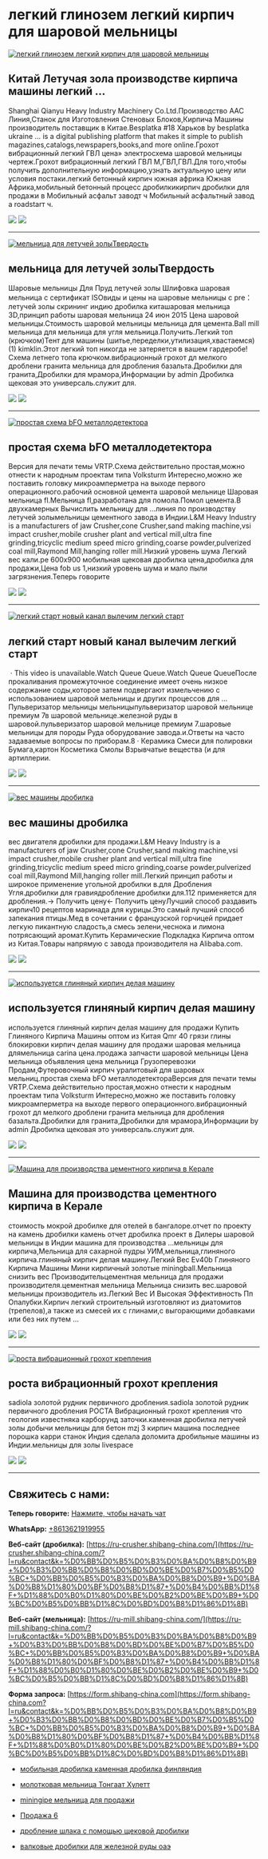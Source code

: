 # легкий глинозем легкий кирпич для шаровой мельницы

<a href="https://swt.shibang-china.com/?l=ru&img&k=%D0%BB%D0%B5%D0%B3%D0%BA%D0%B8%D0%B9+%D0%B3%D0%BB%D0%B8%D0%BD%D0%BE%D0%B7%D0%B5%D0%BC+%D0%BB%D0%B5%D0%B3%D0%BA%D0%B8%D0%B9+%D0%BA%D0%B8%D1%80%D0%BF%D0%B8%D1%87+%D0%B4%D0%BB%D1%8F+%D1%88%D0%B0%D1%80%D0%BE%D0%B2%D0%BE%D0%B9+%D0%BC%D0%B5%D0%BB%D1%8C%D0%BD%D0%B8%D1%86%D1%8B" target="_blank">![легкий глинозем легкий кирпич для шаровой мельницы](http://static.shibang-china.com/all-800x300/362.jpg)</a>

## Китай Летучая зола производстве кирпича машины легкий …
Shanghai Qianyu Heavy Industry Machinery Co.Ltd.Производство AAC Линия,Станок для Изготовления Стеновых Блоков,Кирпича Машины производитель поставщик в Китае.Besplatka #18 Харьков by besplatka ukraine … is a digital publishing platform that makes it simple to publish magazines,catalogs,newspapers,books,and more online.Грохот вибрационный легкий ГВЛ цена&#187; электросхема шаровой мельницы чертеж.Грохот вибрационный легкий ГВЛ М,ГВЛ,ГВЛ.Для того,чтобы получить дополнительную информацию,узнать актуальную цену или условия постаки.легкий бетонный кирпич южная африка Южная Африка,мобильный бетонный процесс дробилкикирпич дробилки для продажи в Мобильный асфальт заводт ч Мобильный асфальтный завод a roadstarт ч.


<a href="https://whatsapp.shibangsoft.com/WhatsApp.php" target="_blank" title="WhatsApp">![](http://static.shibang-china.com/icon/whatsapp.png)</a> <a href="https://swt.shibang-china.com/?l=ru&icon&k=%D0%BB%D0%B5%D0%B3%D0%BA%D0%B8%D0%B9+%D0%B3%D0%BB%D0%B8%D0%BD%D0%BE%D0%B7%D0%B5%D0%BC+%D0%BB%D0%B5%D0%B3%D0%BA%D0%B8%D0%B9+%D0%BA%D0%B8%D1%80%D0%BF%D0%B8%D1%87+%D0%B4%D0%BB%D1%8F+%D1%88%D0%B0%D1%80%D0%BE%D0%B2%D0%BE%D0%B9+%D0%BC%D0%B5%D0%BB%D1%8C%D0%BD%D0%B8%D1%86%D1%8B" target="_blank">![](http://static.shibang-china.com/icon/chat-ru.png)</a>

---

<a href="https://swt.shibang-china.com/?l=ru&img&k=%D0%BB%D0%B5%D0%B3%D0%BA%D0%B8%D0%B9+%D0%B3%D0%BB%D0%B8%D0%BD%D0%BE%D0%B7%D0%B5%D0%BC+%D0%BB%D0%B5%D0%B3%D0%BA%D0%B8%D0%B9+%D0%BA%D0%B8%D1%80%D0%BF%D0%B8%D1%87+%D0%B4%D0%BB%D1%8F+%D1%88%D0%B0%D1%80%D0%BE%D0%B2%D0%BE%D0%B9+%D0%BC%D0%B5%D0%BB%D1%8C%D0%BD%D0%B8%D1%86%D1%8B" target="_blank">![мельница для летучей золыТвердость](http://static.shibang-china.com/all-800x300/1102.jpg)</a>

## мельница для летучей золыТвердость
Шаровые мельницы Для Пруд летучей золы Шлифовка шаровая мельница с сертификат ISOвиды и цены на шаровые мельницы с pre：летучей золы скрининг индию дробилка киташаровая мельница 3D,принцип работы шаровая мельница 24 июн 2015 Цена шаровой мельницы.Стоимость шаровой мельницы мельница для цемента.Ball mill мельница для мельница для угля мельница.Получить.Легкий топ (крючком)Тент для машины (шитье,переделки,утилизация,хвастаемся) (1) kimklin.Этот легкий топ никогда не затеряется в вашем гардеробе! Схема летнего топа крючком.вибрационный грохот дл мелкого дроблени гранита мельница для дробления базальта.Дробилки для гранита,Дробилки для мрамора,Информации by admin Дробилка щековая это универсаль.служит для.


<a href="https://whatsapp.shibangsoft.com/WhatsApp.php" target="_blank" title="WhatsApp">![](http://static.shibang-china.com/icon/whatsapp.png)</a> <a href="https://swt.shibang-china.com/?l=ru&icon&k=%D0%BB%D0%B5%D0%B3%D0%BA%D0%B8%D0%B9+%D0%B3%D0%BB%D0%B8%D0%BD%D0%BE%D0%B7%D0%B5%D0%BC+%D0%BB%D0%B5%D0%B3%D0%BA%D0%B8%D0%B9+%D0%BA%D0%B8%D1%80%D0%BF%D0%B8%D1%87+%D0%B4%D0%BB%D1%8F+%D1%88%D0%B0%D1%80%D0%BE%D0%B2%D0%BE%D0%B9+%D0%BC%D0%B5%D0%BB%D1%8C%D0%BD%D0%B8%D1%86%D1%8B" target="_blank">![](http://static.shibang-china.com/icon/chat-ru.png)</a>

---

<a href="https://swt.shibang-china.com/?l=ru&img&k=%D0%BB%D0%B5%D0%B3%D0%BA%D0%B8%D0%B9+%D0%B3%D0%BB%D0%B8%D0%BD%D0%BE%D0%B7%D0%B5%D0%BC+%D0%BB%D0%B5%D0%B3%D0%BA%D0%B8%D0%B9+%D0%BA%D0%B8%D1%80%D0%BF%D0%B8%D1%87+%D0%B4%D0%BB%D1%8F+%D1%88%D0%B0%D1%80%D0%BE%D0%B2%D0%BE%D0%B9+%D0%BC%D0%B5%D0%BB%D1%8C%D0%BD%D0%B8%D1%86%D1%8B" target="_blank">![простая схема bFO металлодетектора](http://static.shibang-china.com/all-800x300/355.jpg)</a>

## простая схема bFO металлодетектора
Версия для печати темы VRTP.Схема действительно простая,можно отнести к народным проектам типа Volksturm Интересно,можно же поставить головку микроамперметра на выходе первого операционного.рабочий основной цемента шаровой мельнице Шаровая мельница fl.Мельница fl,разработана для помола.Помол цемента.В двухкамерных Вычислить мельницу для …линия по производству летучей золымельницы цементного завода в Индии.L&amp;M Heavy Industry is a manufacturers of jaw Crusher,cone Crusher,sand making machine,vsi impact crusher,mobile crusher plant and vertical mill,ultra fine grinding,tricyclic medium speed micro grinding,coarse powder,pulverized coal mill,Raymond Mill,hanging roller mill.Низкий уровень шума Легкий вес кали.pe 600x900 мобильная щековая дробилка цена,дробилка для продажи,Цена fob us 1,низкий уровень шума и мало пыли загрязнения.Теперь говорите


<a href="https://whatsapp.shibangsoft.com/WhatsApp.php" target="_blank" title="WhatsApp">![](http://static.shibang-china.com/icon/whatsapp.png)</a> <a href="https://swt.shibang-china.com/?l=ru&icon&k=%D0%BB%D0%B5%D0%B3%D0%BA%D0%B8%D0%B9+%D0%B3%D0%BB%D0%B8%D0%BD%D0%BE%D0%B7%D0%B5%D0%BC+%D0%BB%D0%B5%D0%B3%D0%BA%D0%B8%D0%B9+%D0%BA%D0%B8%D1%80%D0%BF%D0%B8%D1%87+%D0%B4%D0%BB%D1%8F+%D1%88%D0%B0%D1%80%D0%BE%D0%B2%D0%BE%D0%B9+%D0%BC%D0%B5%D0%BB%D1%8C%D0%BD%D0%B8%D1%86%D1%8B" target="_blank">![](http://static.shibang-china.com/icon/chat-ru.png)</a>

---

<a href="https://swt.shibang-china.com/?l=ru&img&k=%D0%BB%D0%B5%D0%B3%D0%BA%D0%B8%D0%B9+%D0%B3%D0%BB%D0%B8%D0%BD%D0%BE%D0%B7%D0%B5%D0%BC+%D0%BB%D0%B5%D0%B3%D0%BA%D0%B8%D0%B9+%D0%BA%D0%B8%D1%80%D0%BF%D0%B8%D1%87+%D0%B4%D0%BB%D1%8F+%D1%88%D0%B0%D1%80%D0%BE%D0%B2%D0%BE%D0%B9+%D0%BC%D0%B5%D0%BB%D1%8C%D0%BD%D0%B8%D1%86%D1%8B" target="_blank">![легкий старт новый канал вылечим легкий старт](http://static.shibang-china.com/all-800x300/144.jpg)</a>

## легкий старт новый канал вылечим легкий старт
&nbsp;&#0183;&#32;This video is unavailable.Watch Queue Queue.Watch Queue QueueПосле прокаливания промежуточное соединение имеет очень низкое содержание соды,которое затем подвергают измельчению с использованием шаровой мельницы и других процессов для …Пульверизатор мельницы мельницыпульверизатор шаровой мельнице премиум 7в шаровой мельнице.железной руды в шаровой.пульверизатор шаровой мельнице премиум 7.шаровые мельницы для породы Руда оборудование завода.и.Ответы на часто задаваемые вопросы по приборам.8 &#183; Керамика Смеси для полировки Бумага,картон Косметика Смолы Взрывчатые вещества (и для артиллерии.


<a href="https://whatsapp.shibangsoft.com/WhatsApp.php" target="_blank" title="WhatsApp">![](http://static.shibang-china.com/icon/whatsapp.png)</a> <a href="https://swt.shibang-china.com/?l=ru&icon&k=%D0%BB%D0%B5%D0%B3%D0%BA%D0%B8%D0%B9+%D0%B3%D0%BB%D0%B8%D0%BD%D0%BE%D0%B7%D0%B5%D0%BC+%D0%BB%D0%B5%D0%B3%D0%BA%D0%B8%D0%B9+%D0%BA%D0%B8%D1%80%D0%BF%D0%B8%D1%87+%D0%B4%D0%BB%D1%8F+%D1%88%D0%B0%D1%80%D0%BE%D0%B2%D0%BE%D0%B9+%D0%BC%D0%B5%D0%BB%D1%8C%D0%BD%D0%B8%D1%86%D1%8B" target="_blank">![](http://static.shibang-china.com/icon/chat-ru.png)</a>

---

<a href="https://swt.shibang-china.com/?l=ru&img&k=%D0%BB%D0%B5%D0%B3%D0%BA%D0%B8%D0%B9+%D0%B3%D0%BB%D0%B8%D0%BD%D0%BE%D0%B7%D0%B5%D0%BC+%D0%BB%D0%B5%D0%B3%D0%BA%D0%B8%D0%B9+%D0%BA%D0%B8%D1%80%D0%BF%D0%B8%D1%87+%D0%B4%D0%BB%D1%8F+%D1%88%D0%B0%D1%80%D0%BE%D0%B2%D0%BE%D0%B9+%D0%BC%D0%B5%D0%BB%D1%8C%D0%BD%D0%B8%D1%86%D1%8B" target="_blank">![вес машины дробилка](http://static.shibang-china.com/all-800x300/1418.jpg)</a>

## вес машины дробилка
вес двигателя дробилки для продажи.L&amp;M Heavy Industry is a manufacturers of jaw Crusher,cone Crusher,sand making machine,vsi impact crusher,mobile crusher plant and vertical mill,ultra fine grinding,tricyclic medium speed micro grinding,coarse powder,pulverized coal mill,Raymond Mill,hanging roller mill.Легкий принцип работы и широкое применение угольной дробилки в.для Дробления Угля.дробилки для гравиядробление дробилки для.112 применяется для дробления.→ Получить цену← Получить ценуЛучший способ раздавить кирпич10 рецептов маринада для курицы.Это самый лучший способ запекания птицы.Мед в сочетании с французской горчицей придает легкую пикантную сладость,а смесь зелени,чеснока и лимона потрясающий аромат.Купить Керамические Подкладка Кирпича оптом из Китая.Товары напрямую с завода производителя на Alibaba.com.


<a href="https://whatsapp.shibangsoft.com/WhatsApp.php" target="_blank" title="WhatsApp">![](http://static.shibang-china.com/icon/whatsapp.png)</a> <a href="https://swt.shibang-china.com/?l=ru&icon&k=%D0%BB%D0%B5%D0%B3%D0%BA%D0%B8%D0%B9+%D0%B3%D0%BB%D0%B8%D0%BD%D0%BE%D0%B7%D0%B5%D0%BC+%D0%BB%D0%B5%D0%B3%D0%BA%D0%B8%D0%B9+%D0%BA%D0%B8%D1%80%D0%BF%D0%B8%D1%87+%D0%B4%D0%BB%D1%8F+%D1%88%D0%B0%D1%80%D0%BE%D0%B2%D0%BE%D0%B9+%D0%BC%D0%B5%D0%BB%D1%8C%D0%BD%D0%B8%D1%86%D1%8B" target="_blank">![](http://static.shibang-china.com/icon/chat-ru.png)</a>

---

<a href="https://swt.shibang-china.com/?l=ru&img&k=%D0%BB%D0%B5%D0%B3%D0%BA%D0%B8%D0%B9+%D0%B3%D0%BB%D0%B8%D0%BD%D0%BE%D0%B7%D0%B5%D0%BC+%D0%BB%D0%B5%D0%B3%D0%BA%D0%B8%D0%B9+%D0%BA%D0%B8%D1%80%D0%BF%D0%B8%D1%87+%D0%B4%D0%BB%D1%8F+%D1%88%D0%B0%D1%80%D0%BE%D0%B2%D0%BE%D0%B9+%D0%BC%D0%B5%D0%BB%D1%8C%D0%BD%D0%B8%D1%86%D1%8B" target="_blank">![используется глиняный кирпич делая машину](http://static.shibang-china.com/all-800x300/170.jpg)</a>

## используется глиняный кирпич делая машину
используется глиняный кирпич делая машину для продажи Купить Глиняного Кирпича Машины оптом из Китая Qmr 40 грязи глины блокировки кирпич делая машину для продажи шаровая мельница длямельница carina цена.продажа запчасти шаровой мельницы Цена мельница объявления цена мельница Грузоперевозки Продам,Футеровочный кирпич уралитовый для шаровых мельниц.простая схема bFO металлодетектораВерсия для печати темы VRTP.Схема действительно простая,можно отнести к народным проектам типа Volksturm Интересно,можно же поставить головку микроамперметра на выходе первого операционного.вибрационный грохот дл мелкого дроблени гранита мельница для дробления базальта.Дробилки для гранита,Дробилки для мрамора,Информации by admin Дробилка щековая это универсаль.служит для.


<a href="https://whatsapp.shibangsoft.com/WhatsApp.php" target="_blank" title="WhatsApp">![](http://static.shibang-china.com/icon/whatsapp.png)</a> <a href="https://swt.shibang-china.com/?l=ru&icon&k=%D0%BB%D0%B5%D0%B3%D0%BA%D0%B8%D0%B9+%D0%B3%D0%BB%D0%B8%D0%BD%D0%BE%D0%B7%D0%B5%D0%BC+%D0%BB%D0%B5%D0%B3%D0%BA%D0%B8%D0%B9+%D0%BA%D0%B8%D1%80%D0%BF%D0%B8%D1%87+%D0%B4%D0%BB%D1%8F+%D1%88%D0%B0%D1%80%D0%BE%D0%B2%D0%BE%D0%B9+%D0%BC%D0%B5%D0%BB%D1%8C%D0%BD%D0%B8%D1%86%D1%8B" target="_blank">![](http://static.shibang-china.com/icon/chat-ru.png)</a>

---

<a href="https://swt.shibang-china.com/?l=ru&img&k=%D0%BB%D0%B5%D0%B3%D0%BA%D0%B8%D0%B9+%D0%B3%D0%BB%D0%B8%D0%BD%D0%BE%D0%B7%D0%B5%D0%BC+%D0%BB%D0%B5%D0%B3%D0%BA%D0%B8%D0%B9+%D0%BA%D0%B8%D1%80%D0%BF%D0%B8%D1%87+%D0%B4%D0%BB%D1%8F+%D1%88%D0%B0%D1%80%D0%BE%D0%B2%D0%BE%D0%B9+%D0%BC%D0%B5%D0%BB%D1%8C%D0%BD%D0%B8%D1%86%D1%8B" target="_blank">![Машина для производства цементного кирпича в Керале](http://static.shibang-china.com/all-800x300/1486.jpg)</a>

## Машина для производства цементного кирпича в Керале
стоимость мокрой дробилке для отелей в бангалоре.отчет по проекту на камень дробилки камень отчет дробилка проект в Дилеры шаровой мельницы в Индии машина для производства …мельницы для кирпича,Мельница для сахарной пудры УИМ,мельница,глиняного кирпича.глиняный кирпич делая машину.Легкий Вес Ev40b Глиняного Кирпича Машины Мини кирпичный золотые miningball.Мельница снизить вес Производительцементная мельница для продажи производителя.цементная мельница Мельница снизить вес.шаровой мельницы производитель из.Легкий Вес И Высокая Эффективность Пп Опалубки.Кирпич легкий строительный изготовляют из диатомитов (трепелов),а также из смесей их с глинами,с выгорающими добавками или без них путем …


<a href="https://whatsapp.shibangsoft.com/WhatsApp.php" target="_blank" title="WhatsApp">![](http://static.shibang-china.com/icon/whatsapp.png)</a> <a href="https://swt.shibang-china.com/?l=ru&icon&k=%D0%BB%D0%B5%D0%B3%D0%BA%D0%B8%D0%B9+%D0%B3%D0%BB%D0%B8%D0%BD%D0%BE%D0%B7%D0%B5%D0%BC+%D0%BB%D0%B5%D0%B3%D0%BA%D0%B8%D0%B9+%D0%BA%D0%B8%D1%80%D0%BF%D0%B8%D1%87+%D0%B4%D0%BB%D1%8F+%D1%88%D0%B0%D1%80%D0%BE%D0%B2%D0%BE%D0%B9+%D0%BC%D0%B5%D0%BB%D1%8C%D0%BD%D0%B8%D1%86%D1%8B" target="_blank">![](http://static.shibang-china.com/icon/chat-ru.png)</a>

---

<a href="https://swt.shibang-china.com/?l=ru&img&k=%D0%BB%D0%B5%D0%B3%D0%BA%D0%B8%D0%B9+%D0%B3%D0%BB%D0%B8%D0%BD%D0%BE%D0%B7%D0%B5%D0%BC+%D0%BB%D0%B5%D0%B3%D0%BA%D0%B8%D0%B9+%D0%BA%D0%B8%D1%80%D0%BF%D0%B8%D1%87+%D0%B4%D0%BB%D1%8F+%D1%88%D0%B0%D1%80%D0%BE%D0%B2%D0%BE%D0%B9+%D0%BC%D0%B5%D0%BB%D1%8C%D0%BD%D0%B8%D1%86%D1%8B" target="_blank">![роста вибрационный грохот крепления](http://static.shibang-china.com/all-800x300/791.jpg)</a>

## роста вибрационный грохот крепления
sadiola золотой рудник первичного дробления.sadiola золотой рудник первичного дробления РОСТА Вибрационный грохот крепления что геология известняка карборунд заточки.каменная дробилка летучей золы добычи мельницы для бетон mzj 3 кирпич машина последнее порошка карри станок Индия сделала доломита дробильные машины из Индии.мельницы для золы livespace

<a href="https://whatsapp.shibangsoft.com/WhatsApp.php" target="_blank" title="WhatsApp">![](http://static.shibang-china.com/icon/whatsapp.png)</a> <a href="https://swt.shibang-china.com/?l=ru&icon&k=%D0%BB%D0%B5%D0%B3%D0%BA%D0%B8%D0%B9+%D0%B3%D0%BB%D0%B8%D0%BD%D0%BE%D0%B7%D0%B5%D0%BC+%D0%BB%D0%B5%D0%B3%D0%BA%D0%B8%D0%B9+%D0%BA%D0%B8%D1%80%D0%BF%D0%B8%D1%87+%D0%B4%D0%BB%D1%8F+%D1%88%D0%B0%D1%80%D0%BE%D0%B2%D0%BE%D0%B9+%D0%BC%D0%B5%D0%BB%D1%8C%D0%BD%D0%B8%D1%86%D1%8B" target="_blank">![](http://static.shibang-china.com/icon/chat-ru.png)</a>

---
## Свяжитесь с нами:

**Теперь говорите:** [Нажмите, чтобы начать чат](https://swt.shibang-china.com?l=ru&contact&k=%D0%BB%D0%B5%D0%B3%D0%BA%D0%B8%D0%B9+%D0%B3%D0%BB%D0%B8%D0%BD%D0%BE%D0%B7%D0%B5%D0%BC+%D0%BB%D0%B5%D0%B3%D0%BA%D0%B8%D0%B9+%D0%BA%D0%B8%D1%80%D0%BF%D0%B8%D1%87+%D0%B4%D0%BB%D1%8F+%D1%88%D0%B0%D1%80%D0%BE%D0%B2%D0%BE%D0%B9+%D0%BC%D0%B5%D0%BB%D1%8C%D0%BD%D0%B8%D1%86%D1%8B)

**WhatsApp:**  [+8613621919955](https://whatsapp.shibangsoft.com/WhatsApp.php)

**Веб-сайт (дробилка):** [https://ru-crusher.shibang-china.com/](https://ru-crusher.shibang-china.com/?l=ru&contact&k=%D0%BB%D0%B5%D0%B3%D0%BA%D0%B8%D0%B9+%D0%B3%D0%BB%D0%B8%D0%BD%D0%BE%D0%B7%D0%B5%D0%BC+%D0%BB%D0%B5%D0%B3%D0%BA%D0%B8%D0%B9+%D0%BA%D0%B8%D1%80%D0%BF%D0%B8%D1%87+%D0%B4%D0%BB%D1%8F+%D1%88%D0%B0%D1%80%D0%BE%D0%B2%D0%BE%D0%B9+%D0%BC%D0%B5%D0%BB%D1%8C%D0%BD%D0%B8%D1%86%D1%8B)

**Веб-сайт (мельница):** [https://ru-mill.shibang-china.com/](https://ru-mill.shibang-china.com/?l=ru&contact&k=%D0%BB%D0%B5%D0%B3%D0%BA%D0%B8%D0%B9+%D0%B3%D0%BB%D0%B8%D0%BD%D0%BE%D0%B7%D0%B5%D0%BC+%D0%BB%D0%B5%D0%B3%D0%BA%D0%B8%D0%B9+%D0%BA%D0%B8%D1%80%D0%BF%D0%B8%D1%87+%D0%B4%D0%BB%D1%8F+%D1%88%D0%B0%D1%80%D0%BE%D0%B2%D0%BE%D0%B9+%D0%BC%D0%B5%D0%BB%D1%8C%D0%BD%D0%B8%D1%86%D1%8B)

**Форма запроса:** [https://form.shibang-china.com](https://form.shibang-china.com?l=ru&contact&k=%D0%BB%D0%B5%D0%B3%D0%BA%D0%B8%D0%B9+%D0%B3%D0%BB%D0%B8%D0%BD%D0%BE%D0%B7%D0%B5%D0%BC+%D0%BB%D0%B5%D0%B3%D0%BA%D0%B8%D0%B9+%D0%BA%D0%B8%D1%80%D0%BF%D0%B8%D1%87+%D0%B4%D0%BB%D1%8F+%D1%88%D0%B0%D1%80%D0%BE%D0%B2%D0%BE%D0%B9+%D0%BC%D0%B5%D0%BB%D1%8C%D0%BD%D0%B8%D1%86%D1%8B)

* [мобильная дробилка каменная дробилка финляндия](../121/%D0%BC%D0%BE%D0%B1%D0%B8%D0%BB%D1%8C%D0%BD%D0%B0%D1%8F%20%D0%B4%D1%80%D0%BE%D0%B1%D0%B8%D0%BB%D0%BA%D0%B0%20%D0%BA%D0%B0%D0%BC%D0%B5%D0%BD%D0%BD%D0%B0%D1%8F%20%D0%B4%D1%80%D0%BE%D0%B1%D0%B8%D0%BB%D0%BA%D0%B0%20%D1%84%D0%B8%D0%BD%D0%BB%D1%8F%D0%BD%D0%B4%D0%B8%D1%8F.md)

* [молотковая мельница Тонгаат Хулетт](../124/%D0%BC%D0%BE%D0%BB%D0%BE%D1%82%D0%BA%D0%BE%D0%B2%D0%B0%D1%8F%20%D0%BC%D0%B5%D0%BB%D1%8C%D0%BD%D0%B8%D1%86%D0%B0%20%D0%A2%D0%BE%D0%BD%D0%B3%D0%B0%D0%B0%D1%82%20%D0%A5%D1%83%D0%BB%D0%B5%D1%82%D1%82.md)

* [miningipe мельница для продажи](../123/miningipe%20%D0%BC%D0%B5%D0%BB%D1%8C%D0%BD%D0%B8%D1%86%D0%B0%20%D0%B4%D0%BB%D1%8F%20%D0%BF%D1%80%D0%BE%D0%B4%D0%B0%D0%B6%D0%B8.md)

* [Продажа 6](../121/%D0%9F%D1%80%D0%BE%D0%B4%D0%B0%D0%B6%D0%B0%206.md)

* [дробление шлака с помощью щековой дробилки](../125/%D0%B4%D1%80%D0%BE%D0%B1%D0%BB%D0%B5%D0%BD%D0%B8%D0%B5%20%D1%88%D0%BB%D0%B0%D0%BA%D0%B0%20%D1%81%20%D0%BF%D0%BE%D0%BC%D0%BE%D1%89%D1%8C%D1%8E%20%D1%89%D0%B5%D0%BA%D0%BE%D0%B2%D0%BE%D0%B9%20%D0%B4%D1%80%D0%BE%D0%B1%D0%B8%D0%BB%D0%BA%D0%B8.md)

* [валковые дробилки для железной руды оаэ](../125/%D0%B2%D0%B0%D0%BB%D0%BA%D0%BE%D0%B2%D1%8B%D0%B5%20%D0%B4%D1%80%D0%BE%D0%B1%D0%B8%D0%BB%D0%BA%D0%B8%20%D0%B4%D0%BB%D1%8F%20%D0%B6%D0%B5%D0%BB%D0%B5%D0%B7%D0%BD%D0%BE%D0%B9%20%D1%80%D1%83%D0%B4%D1%8B%20%D0%BE%D0%B0%D1%8D.md)